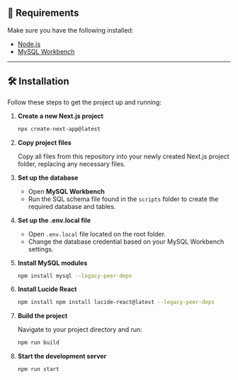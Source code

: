 ## 🚀 Requirements

Make sure you have the following installed:

* [Node.js](https://nodejs.org/)
* [MySQL Workbench](https://www.mysql.com/products/workbench/)

---

## 🛠️ Installation

Follow these steps to get the project up and running:

1. **Create a new Next.js project**

   ```bash
   npx create-next-app@latest
   ```

2. **Copy project files**

   Copy all files from this repository into your newly created Next.js project folder, replacing any necessary files.

3. **Set up the database**

   * Open **MySQL Workbench**
   * Run the SQL schema file found in the `scripts` folder to create the required database and tables.
  
4. **Set up the .env.local file**

   * Open `.env.local` file located on the root folder.
   * Change the database credential based on your MySQL Workbench settings.
  
5. **Install MySQL modules**

   ```bash
   npm install mysql --legacy-peer-deps
   ```
6. **Install Lucide React**

   ```bash
   npm install npm install lucide-react@latest --legacy-peer-deps
   ```

7. **Build the project**

   Navigate to your project directory and run:

   ```bash
   npm run build
   ```

8. **Start the development server**

   ```bash
   npm run start
   ```
